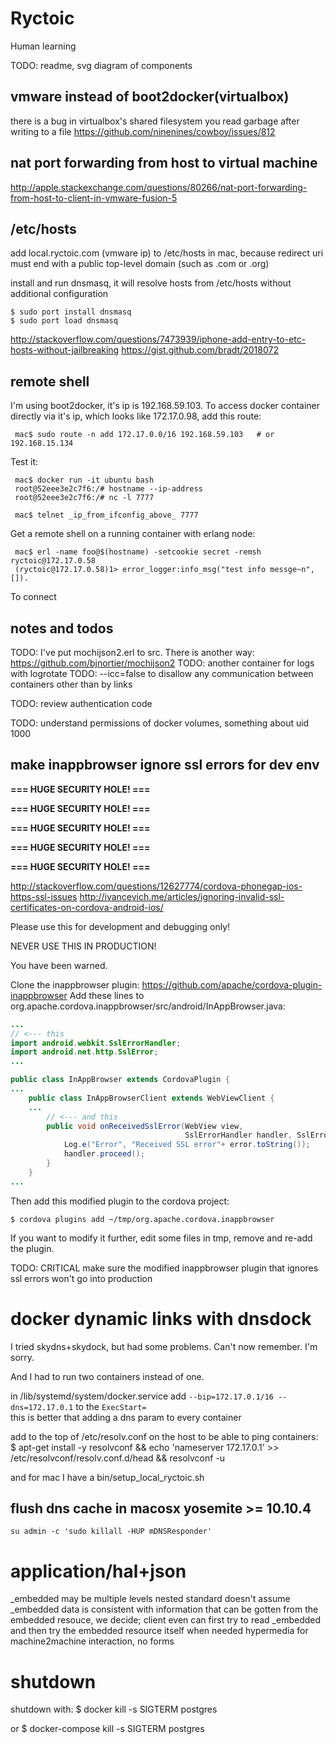 Ryctoic
===================

Human learning

 TODO: readme, svg diagram of components

vmware instead of boot2docker(virtualbox)
-----------------------------------------
there is a bug in virtualbox's shared filesystem
you read garbage after writing to a file
https://github.com/ninenines/cowboy/issues/812

nat port forwarding from host to virtual machine
--------------------------------------------------
http://apple.stackexchange.com/questions/80266/nat-port-forwarding-from-host-to-client-in-vmware-fusion-5

/etc/hosts
------------
add local.ryctoic.com (vmware ip) to /etc/hosts in mac, because redirect uri must end with a public top-level domain (such as .com or .org)

install and run dnsmasq, it will resolve hosts from /etc/hosts without additional configuration
```
$ sudo port install dnsmasq
$ sudo port load dnsmasq
```
http://stackoverflow.com/questions/7473939/iphone-add-entry-to-etc-hosts-without-jailbreaking
https://gist.github.com/bradt/2018072

remote shell
------------

I'm using boot2docker, it's ip is 192.168.59.103.
To access docker container directly via it's ip, which looks like 172.17.0.98, add this route:

     mac$ sudo route -n add 172.17.0.0/16 192.168.59.103   # or 192.168.15.134

Test it:

     mac$ docker run -it ubuntu bash
     root@52eee3e2c7f6:/# hostname --ip-address
     root@52eee3e2c7f6:/# nc -l 7777

     mac$ telnet _ip_from_ifconfig_above_ 7777

Get a remote shell on a running container with erlang node:

     mac$ erl -name foo@$(hostname) -setcookie secret -remsh ryctoic@172.17.0.58
     (ryctoic@172.17.0.58)1> error_logger:info_msg("test info messge~n", []).

     
To connect
     
notes and todos
--------------

 TODO: I've put mochijson2.erl to src. There is another way: https://github.com/bjnortier/mochijson2
 TODO: another container for logs with logrotate
 TODO: --icc=false to disallow any communication between containers other than by links

 TODO: review authentication code

 TODO: understand permissions of docker volumes, something about uid 1000


 
make inappbrowser ignore ssl errors for dev env
--------------------------------------

**=== HUGE SECURITY HOLE! ===**

**=== HUGE SECURITY HOLE! ===**

**=== HUGE SECURITY HOLE! ===**

**=== HUGE SECURITY HOLE! ===**

**=== HUGE SECURITY HOLE! ===**

http://stackoverflow.com/questions/12627774/cordova-phonegap-ios-https-ssl-issues
http://ivancevich.me/articles/ignoring-invalid-ssl-certificates-on-cordova-android-ios/

Please use this for development and debugging only!

NEVER USE THIS IN PRODUCTION!

You have been warned.

Clone the inappbrowser plugin: https://github.com/apache/cordova-plugin-inappbrowser
Add these lines to org.apache.cordova.inappbrowser/src/android/InAppBrowser.java:

```java
...
// <--- this
import android.webkit.SslErrorHandler;
import android.net.http.SslError;
...

public class InAppBrowser extends CordovaPlugin {
...
    public class InAppBrowserClient extends WebViewClient {
    ...
        // <--- and this 
        public void onReceivedSslError(WebView view,
                                       SslErrorHandler handler, SslError error) {
            Log.e("Error", "Received SSL error"+ error.toString());
            handler.proceed();
        }
    }
...
```

Then add this modified plugin to the cordova project:

```
$ cordova plugins add ~/tmp/org.apache.cordova.inappbrowser
```

If you want to modify it further, edit some files in tmp, remove and re-add the plugin.


TODO: CRITICAL make sure the modified inappbrowser plugin that ignores ssl errors won't go into production



# docker dynamic links with dnsdock

I tried skydns+skydock, but had some problems. Can't now remember. I'm sorry.

And I had to run two containers instead of one.

in /lib/systemd/system/docker.service add `--bip=172.17.0.1/16 --dns=172.17.0.1` to the `ExecStart=`        
this is better that adding a dns param to every container

add to the top of /etc/resolv.conf on the host to be able to ping containers:
$ apt-get install -y resolvconf && echo 'nameserver 172.17.0.1' >> /etc/resolvconf/resolv.conf.d/head && resolvconf -u


and for mac I have a bin/setup_local_ryctoic.sh

## flush dns cache in macosx yosemite >= 10.10.4

``` Shell
su admin -c 'sudo killall -HUP mDNSResponder'
```

# application/hal+json

_embedded may be multiple levels nested
standard doesn't assume _embedded data is consistent with information that can be gotten from the embedded resouce, we decide; client even can first try to read _embedded and then try the embedded resource itself when needed
hypermedia for machine2machine interaction, no forms



# shutdown

shutdown with: $ docker kill -s SIGTERM postgres   

or $ docker-compose kill -s SIGTERM postgres

